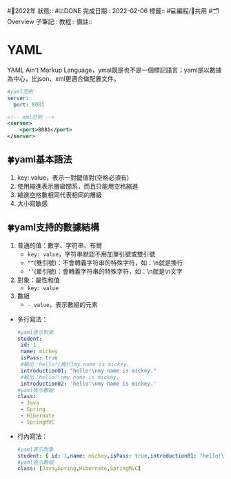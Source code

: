#📆2022年 
狀態:: #☑DONE
完成日期:: 2022-02-06
標籤:: #💻編程/🚋共用 #🗂Overview
子筆記:: 
教程:: 
備註:: 

# YAML
YAML Ain't Markup Language，ymal既是也不是一個標記語言；yaml是以數據為中心，比json、xml更適合做配置文件。

```yaml
#yaml范例  
server:  
  port: 8081
```
  
```xml
<!-- xml范例 -->  
<server>  
	<port>8081</port>  
</server>
```

## 🍀yaml基本語法
1.  key: value，表示一對鍵值對(空格必須有)
2.  使用縮進表示層級關系，而且只能用空格縮進
3.  縮進空格數相同代表相同的層級
4.  大小寫敏感

## 🍀yaml支持的數據結構
1.  普通的值：數字、字符串、布爾
	- `key: value`，字符串默認不用加單引號或雙引號
	- `“”`(雙引號)：不會轉義字符串的特殊字符，如：\n就是換行
	- `‘’`(單引號)：會轉義字符串的特殊字符，如：\n就是\n文字
2.  對象：屬性和值
	- `key: value`
3.  數組
	- `- value`，表示數組的元素

- 多行寫法：
	```yaml
	#yaml表示對象  
	student:  
	 id: 1  
	 name: mickey  
	 isPass: true  
	 #輸出：hello!(換行)my name is mickey.  
	 introduction01: "hello!\nmy name is mickey."  
	 #輸出：hello!\nmy name is mickey.  
	 introduction02: 'hello!\nmy name is mickey.'  
	#yaml表示數組  
	class:  
	 - Java  
	 - Spring  
	 - Hibernate  
	 - SpringMVC
	```
- 行內寫法：
	```yaml
	#yaml表示對象  
	student: { id: 1,name: mickey,isPass: true,introduction01: "hello!\nmy name is mickey."}  
	#yaml表示數組  
	class: [Java,Spring,Hibernate,SpringMVC]
	```










  





